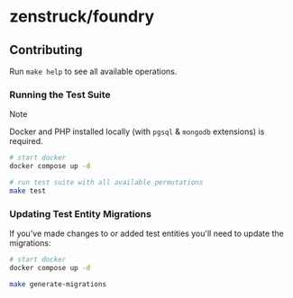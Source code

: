 # zenstruck/foundry

## Contributing

Run `make help` to see all available operations.

### Running the Test Suite

> [!NOTE]
> Docker and PHP installed locally (with `pgsql` & `mongodb` extensions) is required.

```bash
# start docker
docker compose up -d

# run test suite with all available permutations
make test
```

### Updating Test Entity Migrations

If you've made changes to or added test entities you'll need to update the migrations:

```bash
# start docker
docker compose up -d

make generate-migrations
```
